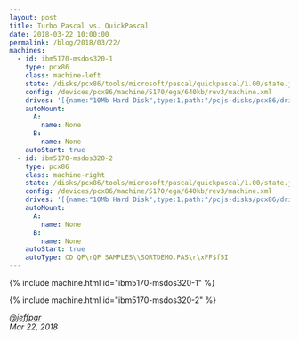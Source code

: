 ```yaml
---
layout: post
title: Turbo Pascal vs. QuickPascal
date: 2018-03-22 10:00:00
permalink: /blog/2018/03/22/
machines:
  - id: ibm5170-msdos320-1
    type: pcx86
    class: machine-left
    state: /disks/pcx86/tools/microsoft/pascal/quickpascal/1.00/state.json
    config: /devices/pcx86/machine/5170/ega/640kb/rev3/machine.xml
    drives: '[{name:"10Mb Hard Disk",type:1,path:"/pcjs-disks/pcx86/drives/10mb/MSDOS320-C400.json"}]'
    autoMount:
      A:
        name: None
      B:
        name: None
    autoStart: true
  - id: ibm5170-msdos320-2
    type: pcx86
    class: machine-right
    state: /disks/pcx86/tools/microsoft/pascal/quickpascal/1.00/state.json
    config: /devices/pcx86/machine/5170/ega/640kb/rev3/machine.xml
    drives: '[{name:"10Mb Hard Disk",type:1,path:"/pcjs-disks/pcx86/drives/10mb/MSDOS320-C400.json"}]'
    autoMount:
      A:
        name: None
      B:
        name: None
    autoStart: true
    autoType: CD QP\rQP SAMPLES\\SORTDEMO.PAS\r\xFF$f5I
---
```


{% include machine.html id="ibm5170-msdos320-1" %}

{% include machine.html id="ibm5170-msdos320-2" %}

*[@jeffpar](http://twitter.com/jeffpar)*  
*Mar 22, 2018*
